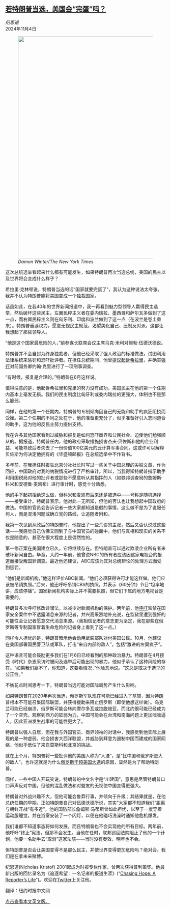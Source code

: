 <!--1730695021000-->
[若特朗普当选，美国会“完蛋”吗？](https://cn.nytimes.com/opinion/20241104/trump-democracy-china-authoritarian/)
------

<address>纪思道</address><time pudate="2024-11-04 12:07:36" datetime="2024-11-04 12:07:36">2024年11月4日</time><figure><img src="https://images.weserv.nl/?url=static01.nyt.com/images/2024/11/02/multimedia/02kristof-kbjg/02kristof-kbjg-master1050.jpg" width="1050" height="700"><figcaption> <cite>Damon Winter/The New York Times</cite></figcaption></figure><section><p>这次总统选举看起来什么都有可能发生，如果特朗普再次当选总统，美国的民主以及世界将会变成什么样子？</p><p>希拉里·克林顿说，特朗普当选的话“国家就要完蛋了”，我认为这种说法太夸张。我并不认为特朗普能将美国变成一个独裁国家。</p><p>话虽如此，在我40年的世界新闻报道中，我一再看到魅力型领导人赢得民主选举，然后破坏这些民主。左翼民粹主义者在委内瑞拉、墨西哥和萨尔瓦多做到了这一点，而右翼民粹主义则在匈牙利、印度和波兰做到了这一点（在波兰是卷土重来）。特朗普垂涎权力，愿意无视民主规范，渴望美化自己、压制反对派，这都让我想起了那些领导人。</p><p>“他是这个国家最危险的人，”前参谋长联席会议主席马克·米利对鲍勃·伍德沃德说。</p><p>特朗普并不会自封为终身独裁者，但他已经采取了强人政治的标准做法，试图利用法律系统来惩罚和恐吓批评者。在担任总统期间，他曾<a href="https://www.nytimes.com/2024/09/21/us/politics/trump-investigations-enemies.html">提议起诉希拉里</a>，并确实<a href="https://www.nytimes.com/2022/09/08/nyregion/geoffrey-berman-trump-book.html">强行</a>对前国务卿约翰·克里进行了一项刑事调查。</p><p>“有时候，报复是合理的，”特朗普在6月这样说。</p><p>值得注意的是，他起诉希拉里和克里的努力没有成功，美国民主在他的第一个任期内基本上毫发无损。我们的民主制度比匈牙利或委内瑞拉的更强大，体制也不是那么脆弱。</p><p>同样，在他的第一个任期内，特朗普的专制倾向因自己的无能和助手的疯狂阻挠而受挫。第二个任期的不同之处在于，他的准备更充分了，似乎准备好引入志同道合的助手，这为他的反民主努力提供支持。</p><p>我在许多其他国家看到过威胁和报复是如何恐吓商界和公民社会、迫使他们勉强顺从的。据报道，特朗普任内，他的政府采取措施损害杰夫·贝佐斯和他的企业利益，可能导致后者失去了一份价值100亿美元的云计算军事合同。这或许可以解释贝佐斯为何决定他拥有的《华盛顿邮报》在总统选举中不作背书。</p><p>多年前，在我担任时报驻北京分社社长时写过一些关于中国总理的尖锐文章，作为回应，中国政府对我的纳税情况进行了严格审计。所以，当我得知特朗普指示助手利用国税局对他的批评者或那些不愿意听从其指挥的人（如联邦调查局的詹姆斯·科米和安德鲁·麦凯布）进行审计时，感觉十分熟悉。</p><p>他的手下起初拒绝这么做，但科米和麦凯布后来还是被选中——号称是随机选择——接受审计。特朗普表示，他对此一无所知，但他的否认也让我想起中国政府的做法。中国的官员会告诉记者一些大家都知道是假的事情，这么做不是为了说服任何人，而是混淆问题或确立党的路线，让追随者附和。</p><p>我第一次见到从政后的特朗普时，他提出了一些荒谬的主张，然后又否认说过这些话——我感觉自己仿佛又回到了与中国官员的碰面中，他们与真相和现实的关系不仅是随意的，甚至在很大程度上是偶然性的。</p><p>第一修正案在美国建立已久，它将继续存在。但特朗普可以通过欺凌企业所有者来破坏新闻自由。毕竟，大约一年前，他曾说NBC的所有者应该因这家电视台的报道而接受叛国罪调查。最近他还建议，ABC应该为其对总统辩论的处理方式而受到惩罚。</p><p>“他们是新闻机构，”他这样评价ABC新闻。“他们必须获得许可才能这样做。他们应该被吊销执照。”后来，他还呼吁吊销CBS的执照，并表示《60分钟》节目“坦率地讲，应该停播”。国家新闻机构实际上并不需要执照，但它们下属的地方电视台是需要的。</p><p>特朗普多次呼吁修改诽谤法，以减少对新闻机构的保护。两年前，他<a href="https://www.nytimes.com/2017/03/30/us/politics/can-trump-change-libel-laws.html">呼吁</a>监禁在国家安全案件中不透露消息来源的记者，并兴高采烈地补充说，在监狱里遭到强奸的可能性会让记者愿意交代消息来源。（我相信记者的意志更为坚定，我在那些在俄罗斯等专制国家冒着生命危险的记者身上看到了这一点。）</p><p>同样令人担忧的是，特朗普暗示他会动用武装部队对付美国公民。10月，他建议在美国部署国民警卫队或军队，打击“来自内部的敌人”，包括“激进的左翼疯子”。</p><p>这种语言可能会鼓励更多我们在1月6日已经看到的那种政治暴力。特朗普在4月接受《时代》杂志采访时被问及选举后可能出现的暴力，他似乎承认了这种风险的存在。“如果我们赢不了，你知道，这要看情况，”他险恶地说。“这总是取决于选举的公正性。”</p><p>不妨花点时间思考一下，特朗普当选可能对国际局势产生什么影响。</p><p>如果特朗普在2020年再次当选，俄罗斯军队现在可能已经进入了基辅，因为特朗普根本不可能召集国际联盟，并获得援助来阻止俄罗斯（即使他想这样做）。乌克兰可能已经崩溃，俄罗斯可能会转向摩尔多瓦或拉脱维亚，而北约很可能已经成为了一个空壳。观察到西方的软弱为力，中国可能会在台湾和南海问题上更加咄咄逼人，因此亚洲发生战事的可能性更大了。</p><p>特朗普以强人自居，但在我与外国官员、商界领袖的对话中，我感觉到他实际上展现的是一种虚弱。他会损害大西洋联盟，并威胁到拜登为遏制中国而建成的国家网络，他似乎低估了来自莫斯科和北京的挑战。</p><p>就在上个月，特朗普将一些批评他的美国人称为“人渣”，是“比中国和俄罗斯更大的敌人”。也许这就是为什么<a href="https://cn.nytimes.com/world/20241030/election-interference-russia-china-iran/">俄罗斯干预美国大选</a>的原因，显然是为了帮助特朗普。</p><p>同样，一些中国人开玩笑说，特朗普的中文名字是“川建国”，意思是尽管特朗普口口声声反对中国，但他的混乱做法和对盟友的无视使中国变得更强大。</p><p>特朗普对外战兴趣不大，但他可能会鲁莽行事，并倾向于升级；其结果就是，在他总统任期的早期，正如特朗普自己对伍德沃德所说，其实“大家都不知道我们”距离与朝鲜开战“有多近”。他的国防部长詹姆斯·马蒂斯曾如此担忧，以至于一度穿着运动服睡觉，并在浴室安装了一个闪灯，以便在他碰巧洗澡时通知他危机爆发。</p><p>我们谁都不知道事态将如何发展，而且特朗普也不会实现他的所有目标。两年前，他呼吁“终止”宪法，但那不会发生。当他在任时，联邦巡回法院阻止了他的一个计划，他要一名助手去“取消”这家法院——当时没有奏效，明年也不会。</p><p>但特朗普是否会让美国变得不是那么民主，并使世界变得更加危险吗？绝对会。我们是在拿未来赌博。</p></section><footer><p>纪思道(Nicholas Kristof) 2001起成为时报专栏作家，曾两次获得普利策奖。他最新出版的回忆录名为《追逐希望：一名记者的报道生涯》(“<a rel="nofollow" target="_blank" href="https://www.penguinrandomhouse.com/books/720814/chasing-hope-by-nicholas-d-kristof/">Chasing Hope: A Reporter’s Life</a>”)。欢迎在<a rel="nofollow" target="_blank" href="https://twitter.com/NickKristof">Twitter</a>上关注他。</p><p>翻译：纽约时报中文网</p><a rel="nofollow" target="_blank" href="https://www.nytimes.com/2024/11/02/opinion/trump-democracy-china-authoritarian.html">点击查看本文英文版。</a></footer>
